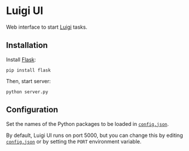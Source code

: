 # Luigi UI

Web interface to start [Luigi](https://github.com/spotify/luigi/) tasks.

## Installation

Install [Flask](http://flask.pocoo.org/):

    pip install flask

Then, start server:

    python server.py

## Configuration

Set the names of the Python packages to be loaded in [`config.json`](config.json).

By default, Luigi UI runs on port 5000, but you can change this by editing [`config.json`](config.json) or by setting the `PORT` environment variable.
